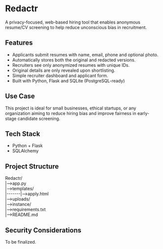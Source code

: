 # Redactr
A privacy-focused, web-based hiring tool that enables anonymous resume/CV screening to help reduce unconscious bias in recruitment.

## Features

- Applicants submit resumes with name, email, phone and optional photo.
- Automatically stores both the original and redacted versions.
- Recruiters see only anonymized resumes with unique IDs.
- Original details are only revealed upon shortlisting.
- Simple recruiter dashboard and applicant form.
- Built with Python, Flask and SQLite (PostgreSQL-ready)

## Use Case

This project is ideal for small businesses, ethical startups, or any organization aiming to reduce hiring bias and improve fairness in early-stage candidate screening.

## Tech Stack

- Python + Flask
- SQLAlchemy

## Project Structure

Redactr/  
|-->app.py  
|-->templates/  
|-------|-->apply.html  
|-->uploads/  
|-->instance/  
|-->requirements.txt  
|-->README.md  

## Security Considerations

To be finalized.

